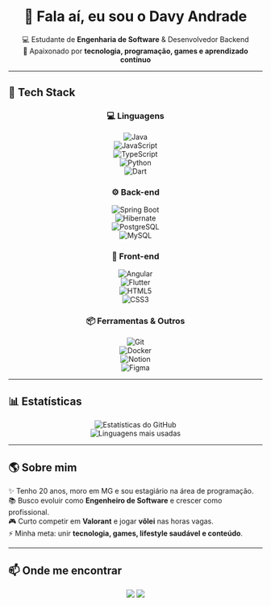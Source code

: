 <h1 align="center">👋 Fala aí, eu sou o Davy Andrade</h1>

<p align="center">
  💻 Estudante de <b>Engenharia de Software</b> & Desenvolvedor Backend <br/>
  🚀 Apaixonado por <b>tecnologia, programação, games e aprendizado contínuo</b>
</p>

---

## 🚀 Tech Stack  

<div align="center">

### 💻 Linguagens  
![Java](https://img.shields.io/badge/Java-ED8B00?style=for-the-badge&logo=java&logoColor=white)  
![JavaScript](https://img.shields.io/badge/JavaScript-F7DF1E?style=for-the-badge&logo=javascript&logoColor=black)  
![TypeScript](https://img.shields.io/badge/TypeScript-007ACC?style=for-the-badge&logo=typescript&logoColor=white)  
![Python](https://img.shields.io/badge/Python-3776AB?style=for-the-badge&logo=python&logoColor=white)  
![Dart](https://img.shields.io/badge/Dart-0175C2?style=for-the-badge&logo=dart&logoColor=white)  

### ⚙️ Back-end  
![Spring Boot](https://img.shields.io/badge/SpringBoot-6DB33F?style=for-the-badge&logo=springboot&logoColor=white)  
![Hibernate](https://img.shields.io/badge/Hibernate-59666C?style=for-the-badge&logo=hibernate&logoColor=white)  
![PostgreSQL](https://img.shields.io/badge/PostgreSQL-316192?style=for-the-badge&logo=postgresql&logoColor=white)  
![MySQL](https://img.shields.io/badge/MySQL-005C84?style=for-the-badge&logo=mysql&logoColor=white)  

### 🎨 Front-end  
![Angular](https://img.shields.io/badge/Angular-DD0031?style=for-the-badge&logo=angular&logoColor=white)  
![Flutter](https://img.shields.io/badge/Flutter-02569B?style=for-the-badge&logo=flutter&logoColor=white)  
![HTML5](https://img.shields.io/badge/HTML5-E34F26?style=for-the-badge&logo=html5&logoColor=white)  
![CSS3](https://img.shields.io/badge/CSS3-1572B6?style=for-the-badge&logo=css3&logoColor=white)  

### 📦 Ferramentas & Outros  
![Git](https://img.shields.io/badge/Git-F05032?style=for-the-badge&logo=git&logoColor=white)  
![Docker](https://img.shields.io/badge/Docker-2496ED?style=for-the-badge&logo=docker&logoColor=white)  
![Notion](https://img.shields.io/badge/Notion-000000?style=for-the-badge&logo=notion&logoColor=white)  
![Figma](https://img.shields.io/badge/Figma-F24E1E?style=for-the-badge&logo=figma&logoColor=white)  

</div>

---

## 📊 Estatísticas

<div align="center">

![Estatísticas do GitHub](https://github-readme-stats.vercel.app/api?username=davyandrade&show_icons=true&theme=tokyonight&hide_border=true&count_private=true)  
![Linguagens mais usadas](https://github-readme-stats.vercel.app/api/top-langs/?username=davyandrade&layout=compact&theme=tokyonight&hide_border=true)

</div>

---

## 🌎 Sobre mim  

✨ Tenho 20 anos, moro em MG e sou estagiário na área de programação.  
📚 Busco evoluir como **Engenheiro de Software** e crescer como profissional.  
🎮 Curto competir em **Valorant** e jogar **vôlei** nas horas vagas.  
⚡ Minha meta: unir **tecnologia, games, lifestyle saudável e conteúdo**.  

---

## 📫 Onde me encontrar  

<p align="center">
  <a href="https://www.linkedin.com/in/seu-linkedin"><img src="https://img.shields.io/badge/LinkedIn-0A66C2?style=for-the-badge&logo=linkedin&logoColor=white"/></a>
  <a href="mailto:seuemail@gmail.com"><img src="https://img.shields.io/badge/Gmail-D14836?style=for-the-badge&logo=gmail&logoColor=white"/></a>
</p>
